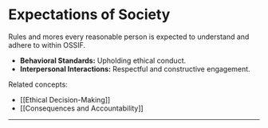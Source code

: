 # Expectations of Society

Rules and mores every reasonable person is expected to understand and adhere to within OSSIF.

- **Behavioral Standards:** Upholding ethical conduct.
- **Interpersonal Interactions:** Respectful and constructive engagement.

Related concepts:

- [[Ethical Decision-Making]]
- [[Consequences and Accountability]]

---
